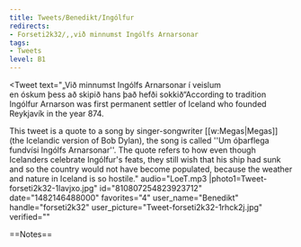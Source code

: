 ```yaml
---
title: Tweets/Benedikt/Ingólfur
redirects:
- Forseti2k32/,,við minnumst Ingólfs Arnarsonar
tags:
- Tweets
level: B1
---
```


<Tweet
text="„Við minnumst Ingólfs Arnarsonar í veislum<br>
en óskum þess að skipið hans það hefði sokkið“<ref>According to tradition Ingólfur Arnarson was first permanent settler of Iceland who founded Reykjavík in the year 874. 

This tweet is a quote to a song by singer-songwriter [[w:Megas|Megas]] (the Icelandic version of Bob Dylan), the song is called ''Um óþarflega fundvísi Ingólfs Arnarsonar''. The quote refers to how even though Icelanders celebrate Ingólfur's feats, they still wish that his ship had sunk and so the country would not have become populated, because the weather and nature in Iceland is so hostile.</ref>"
audio="LoeT.mp3
|photo1=Tweet-forseti2k32-1lavjxo.jpg"
id="810807254823923712"
date="1482146488000"
favorites="4"
user_name="Benedikt"
handle="forseti2k32"
user_picture="Tweet-forseti2k32-1rhck2j.jpg"
verified=""
></Tweet>
==Notes==

